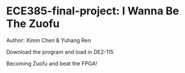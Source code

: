 # ECE385-final-project: I Wanna Be The Zuofu
Author: Ximin Chen & Yuhang Ren

Download the program and load in DE2-115

Becoming Zuofu and beat the FPGA!
